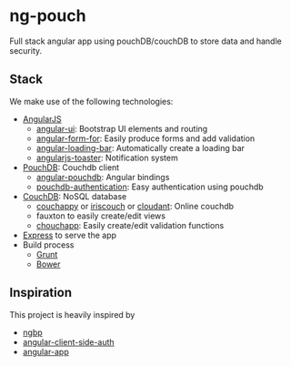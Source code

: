 ng-pouch
========

Full stack angular app using pouchDB/couchDB to store data and handle security.

## Stack

We make use of the following technologies:

- [AngularJS](https://angularjs.com)
  - [angular-ui](http://angular-ui.github.io): Bootstrap UI elements and routing
  - [angular-form-for](https://github.com/bvaughn/angular-form-for): Easily produce forms and add validation
  - [angular-loading-bar](https://github.com/chieffancypants/angular-loading-bar): Automatically create a loading bar 
  - [angularjs-toaster](https://github.com/jirikavi/AngularJS-Toaster): Notification system
- [PouchDB](http://pouchdb.com): Couchdb client
  - [angular-pouchdb](https://github.com/angular-pouchdb/angular-pouchdb): Angular bindings
  - [pouchdb-authentication](https://github.com/nolanlawson/pouchdb-authentication): Easy authentication using pouchdb
- [CouchDB](http://couchdb.com): NoSQL database
  - [couchappy](http://couchappy.com) or [iriscouch](http://iriscouch.com) or [cloudant](http://cloudant.com): Online couchdb
  - fauxton to easily create/edit views
  - [chouchapp](https://github.com/mikeal/node.couchapp.js): Easily create/edit validation functions
- [Express](http://expressjs.com) to serve the app
- Build process
  - [Grunt](http://gruntjs.com)
  - [Bower](http://bower.io)


## Inspiration

This project is heavily inspired by

- [ngbp](https://github.com/ngbp/ngbp)
- [angular-client-side-auth](https://github.com/fnakstad/angular-client-side-auth)
- [angular-app](https://github.com/angular-app/angular-app)
